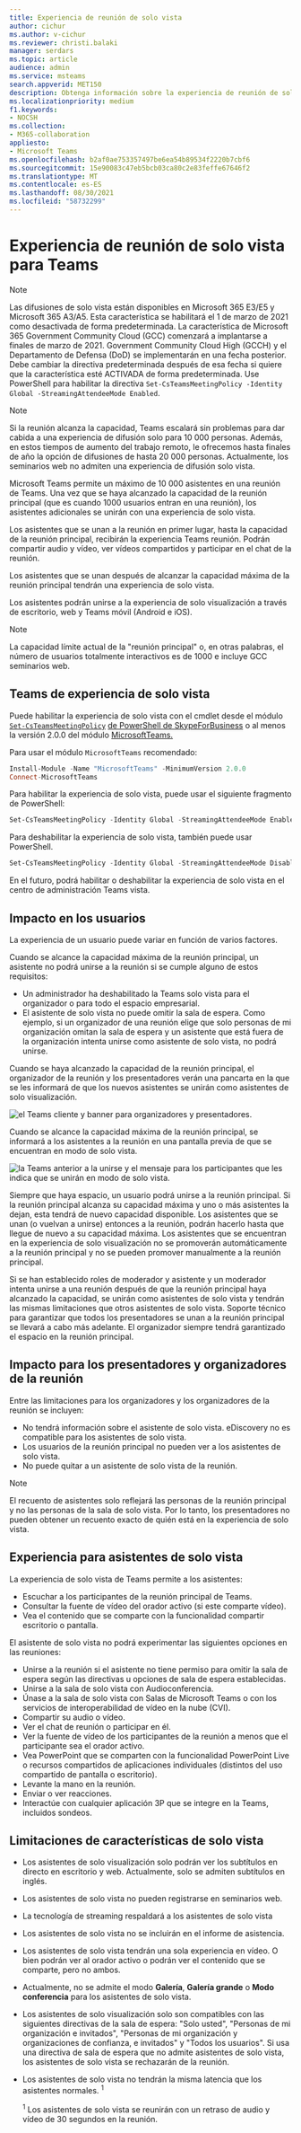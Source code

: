 ```yaml
---
title: Experiencia de reunión de solo vista
author: cichur
ms.author: v-cichur
ms.reviewer: christi.balaki
manager: serdars
ms.topic: article
audience: admin
ms.service: msteams
search.appverid: MET150
description: Obtenga información sobre la experiencia de reunión de solo vista de Teams para administradores, presentadores y asistentes
ms.localizationpriority: medium
f1.keywords:
- NOCSH
ms.collection:
- M365-collaboration
appliesto:
- Microsoft Teams
ms.openlocfilehash: b2af0ae753357497be6ea54b89534f2220b7cbf6
ms.sourcegitcommit: 15e90083c47eb5bcb03ca80c2e83feffe67646f2
ms.translationtype: MT
ms.contentlocale: es-ES
ms.lasthandoff: 08/30/2021
ms.locfileid: "58732299"
---
```

# <a name="teams-view-only-meeting-experience"></a>Experiencia de reunión de solo vista para Teams

> [!Note]
> Las difusiones de solo vista están disponibles en Microsoft 365 E3/E5 y Microsoft 365 A3/A5. Esta característica se habilitará el 1 de marzo de 2021 como desactivada de forma predeterminada. La característica de Microsoft 365 Government Community Cloud (GCC) comenzará a implantarse a finales de marzo de 2021. Government Community Cloud High (GCCH) y el Departamento de Defensa (DoD) se implementarán en una fecha posterior. Debe cambiar la directiva predeterminada después de esa fecha si quiere que la característica esté ACTIVADA de forma predeterminada. Use PowerShell para habilitar la directiva `Set-CsTeamsMeetingPolicy -Identity Global -StreamingAttendeeMode Enabled`.

> [!Note]
> Si la reunión alcanza la capacidad, Teams escalará sin problemas para dar cabida a una experiencia de difusión solo para 10 000 personas. Además, en estos tiempos de aumento del trabajo remoto, le ofrecemos hasta finales de año la opción de difusiones de hasta 20 000 personas. Actualmente, los seminarios web no admiten una experiencia de difusión solo vista.

Microsoft Teams permite un máximo de 10 000 asistentes en una reunión de Teams. Una vez que se haya alcanzado la capacidad de la reunión principal (que es cuando 1000 usuarios entran en una reunión), los asistentes adicionales se unirán con una experiencia de solo vista.

Los asistentes que se unan a la reunión en primer lugar, hasta la capacidad de la reunión principal, recibirán la experiencia Teams reunión. Podrán compartir audio y vídeo, ver vídeos compartidos y participar en el chat de la reunión.

Los asistentes que se unan después de alcanzar la capacidad máxima de la reunión principal tendrán una experiencia de solo vista.

Los asistentes podrán unirse a la experiencia de solo visualización a través de escritorio, web y Teams móvil (Android e iOS).

> [!Note]
> La capacidad límite actual de la "reunión principal" o, en otras palabras, el número de usuarios totalmente interactivos es de 1000 e incluye GCC seminarios web.

## <a name="teams-view-only-experience-controls"></a>Teams de experiencia de solo vista

Puede habilitar la experiencia de solo vista con el cmdlet desde el módulo [`Set-CsTeamsMeetingPolicy`](/powershell/module/skype/set-csteamsmeetingpolicy?view=skype-ps) [de PowerShell de SkypeForBusiness](/powershell/module/skype/?view=skype-ps) o al menos la versión 2.0.0 del módulo [MicrosoftTeams.](https://www.powershellgallery.com/packages/MicrosoftTeams)

Para usar el módulo `MicrosoftTeams` recomendado:

```PowerShell
Install-Module -Name "MicrosoftTeams" -MinimumVersion 2.0.0
Connect-MicrosoftTeams
```

Para habilitar la experiencia de solo vista, puede usar el siguiente fragmento de PowerShell:

```PowerShell
Set-CsTeamsMeetingPolicy -Identity Global -StreamingAttendeeMode Enabled
```

Para deshabilitar la experiencia de solo vista, también puede usar PowerShell.

```PowerShell
Set-CsTeamsMeetingPolicy -Identity Global -StreamingAttendeeMode Disabled
```

En el futuro, podrá habilitar o deshabilitar la experiencia de solo vista en el centro de administración Teams vista.

## <a name="impact-to-users"></a>Impacto en los usuarios

La experiencia de un usuario puede variar en función de varios factores.

Cuando se alcance la capacidad máxima de la reunión principal, un asistente no podrá unirse a la reunión si se cumple alguno de estos requisitos:

- Un administrador ha deshabilitado la Teams solo vista para el organizador o para todo el espacio empresarial.
- El asistente de solo vista no puede omitir la sala de espera. Como ejemplo, si un organizador de una  reunión elige que solo personas de mi organización omitan la sala de espera y un asistente que está fuera de la organización intenta unirse como asistente de solo vista, no podrá unirse.

Cuando se haya alcanzado la capacidad de la reunión principal, el organizador de la reunión y los presentadores verán una pancarta en la que se les informará de que los nuevos asistentes se unirán como asistentes de solo visualización.

  ![el Teams cliente y banner para organizadores y presentadores.](media/chat-and-banner-message.png)

Cuando se alcance la capacidad máxima de la reunión principal, se informará a los asistentes a la reunión en una pantalla previa de que se encuentran en modo de solo vista.

  ![la Teams anterior a la unirse y el mensaje para los participantes que les indica que se unirán en modo de solo vista.](media/view-only-pre-join-screen.png)

Siempre que haya espacio, un usuario podrá unirse a la reunión principal. Si la reunión principal alcanza su capacidad máxima y uno o más asistentes la dejan, esta tendrá de nuevo capacidad disponible. Los asistentes que se unan (o vuelvan a unirse) entonces a la reunión, podrán hacerlo hasta que llegue de nuevo a su capacidad máxima. Los asistentes que se encuentran en la experiencia de solo visualización no se promoverán automáticamente a la reunión principal y no se pueden promover manualmente a la reunión principal.

Si se han establecido roles de moderador y asistente y un moderador intenta unirse a una reunión después de que la reunión principal haya alcanzado la capacidad, se unirán como asistentes de solo vista y tendrán las mismas limitaciones que otros asistentes de solo vista. Soporte técnico para garantizar que todos los presentadores se unan a la reunión principal se llevará a cabo más adelante. El organizador siempre tendrá garantizado el espacio en la reunión principal.

## <a name="impact-to-meeting-presenters-and-organizers"></a>Impacto para los presentadores y organizadores de la reunión

Entre las limitaciones para los organizadores y los organizadores de la reunión se incluyen:

- No tendrá información sobre el asistente de solo vista. eDiscovery no es compatible para los asistentes de solo vista.
- Los usuarios de la reunión principal no pueden ver a los asistentes de solo vista.
- No puede quitar a un asistente de solo vista de la reunión.

> [!Note]
> El recuento de asistentes solo reflejará las personas de la reunión principal y no las personas de la sala de solo vista. Por lo tanto, los presentadores no pueden obtener un recuento exacto de quién está en la experiencia de solo vista.

## <a name="experience-for-view-only-attendees"></a>Experiencia para asistentes de solo vista

La experiencia de solo vista de Teams permite a los asistentes:

- Escuchar a los participantes de la reunión principal de Teams.
- Consultar la fuente de vídeo del orador activo (si este comparte vídeo).
- Vea el contenido que se comparte con la funcionalidad compartir escritorio o pantalla.

El asistente de solo vista no podrá experimentar las siguientes opciones en las reuniones:

- Unirse a la reunión si el asistente no tiene permiso para omitir la sala de espera según las directivas u opciones de sala de espera establecidas.
- Unirse a la sala de solo vista con Audioconferencia.
- Únase a la sala de solo vista con Salas de Microsoft Teams o con los servicios de interoperabilidad de vídeo en la nube (CVI).
- Compartir su audio o vídeo.
- Ver el chat de reunión o participar en él.
- Ver la fuente de vídeo de los participantes de la reunión a menos que el participante sea el orador activo.
- Vea PowerPoint que se comparten con la funcionalidad PowerPoint Live o recursos compartidos de aplicaciones individuales (distintos del uso compartido de pantalla o escritorio).
- Levante la mano en la reunión.
- Enviar o ver reacciones.
- Interactúe con cualquier aplicación 3P que se integre en la Teams, incluidos sondeos.

## <a name="view-only-feature-limitations"></a>Limitaciones de características de solo vista

- Los asistentes de solo visualización solo podrán ver los subtítulos en directo en escritorio y web. Actualmente, solo se admiten subtítulos en inglés.
- Los asistentes de solo vista no pueden registrarse en seminarios web.
- La tecnología de streaming respaldará a los asistentes de solo vista
- Los asistentes de solo vista no se incluirán en el informe de asistencia.
- Los asistentes de solo vista tendrán una sola experiencia en vídeo. O bien podrán ver al orador activo o podrán ver el contenido que se comparte, pero no ambos.
- Actualmente, no se admite el modo **Galería**, **Galería grande** o **Modo conferencia** para los asistentes de solo vista.
- Los asistentes de solo visualización solo son compatibles con las siguientes directivas de la sala de espera: "Solo usted", "Personas de mi organización e invitados", "Personas de mi organización y organizaciones de confianza, e invitados" y "Todos los usuarios". Si usa una directiva de sala de espera que no admite asistentes de solo vista, los asistentes de solo vista se rechazarán de la reunión. 
- Los asistentes de solo vista no tendrán la misma latencia que los asistentes normales. <sup>1</sup>

  <sup>1</sup> Los asistentes de solo vista se reunirán con un retraso de audio y vídeo de 30 segundos en la reunión.  
